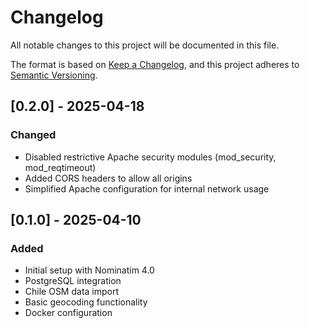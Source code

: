 # Changelog
All notable changes to this project will be documented in this file.

The format is based on [Keep a Changelog](https://keepachangelog.com/en/1.0.0/),
and this project adheres to [Semantic Versioning](https://semver.org/spec/v2.0.0.html).

## [0.2.0] - 2025-04-18
### Changed
- Disabled restrictive Apache security modules (mod_security, mod_reqtimeout)
- Added CORS headers to allow all origins
- Simplified Apache configuration for internal network usage

## [0.1.0] - 2025-04-10
### Added
- Initial setup with Nominatim 4.0
- PostgreSQL integration
- Chile OSM data import
- Basic geocoding functionality
- Docker configuration